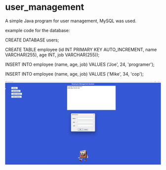 # user_management
A simple Java program for user management, MySQL was used.

example code for the database:

CREATE DATABASE users;

CREATE TABLE employee (id INT PRIMARY KEY AUTO_INCREMENT, name VARCHAR(255), age INT, job VARCHAR(255));

INSERT INTO employee (name, age, job) VALUES ('Joe', 24, 'programer');

INSERT INTO employee (name, age, job) VALUES ('Mike', 34, 'cop');

![alt text](https://github.com/iznaor/user_management/blob/main/screen.png)
